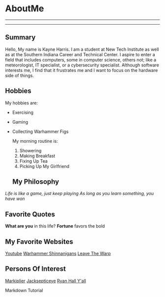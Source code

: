 # AboutMe
---
---
## Summary

[Enter The Warp!]: https://wahapedia.ru/

Hello, My name is Kayne Harris.  I am a student at New Tech Institute as well as at the Southern Indiana Career and Technical Center.  I aspire to enter a field that includes computers, some in computer science, others not; like a meteorologist, IT specialist, or a cybersecurity specialist.  Although software interests me, I find that it frustrates me and I want to focus on the hardware side of things.

[1]: https://www.youtube.com/channel/UC7_YxT-KID8kRbqZo7MyscQ
[2]: https://www.youtube.com/channel/UCYzPXprvl5Y-Sf0g4vX-m6g
[3]: https://www.youtube.com/@RyanHallYall

Hobbies
-
My hobbies are:
- Exercising
- Gaming
- Collecting Warhammer Figs

  My morning routine is:
  1. Showering
  2. Making Breakfast
  3. Fixing Up Tea
  4. Picking Up My Girlfriend

  ## My Philosophy
*Life is like a game, just keep playing*
_As long as you learn something, you have won_

## Favorite Quotes
**What are you** in this life?
__Fortune__ favors the bold

## My Favorite Websites
[Youtube](https://www.youtube.com/)
[Warhammer Shinnanigans](https://wahapedia.ru/)
[Leave The Warp][Enter The Warp!]

## Persons Of Interest
[Markiplier][1]
[Jacksepticeye][2]
[Ryan Hall Y'all][3]


Markdown Tutorial
